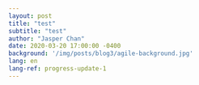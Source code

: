 ```yaml
---
layout: post
title: "test"
subtitle: "test"
author: "Jasper Chan"
date: 2020-03-20 17:00:00 -0400
background: '/img/posts/blog3/agile-background.jpg'
lang: en
lang-ref: progress-update-1
---
```

